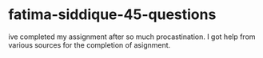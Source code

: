 # fatima-siddique-45-questions
ive completed my assignment after so much procastination. I got help from various sources for the completion of asignment.
